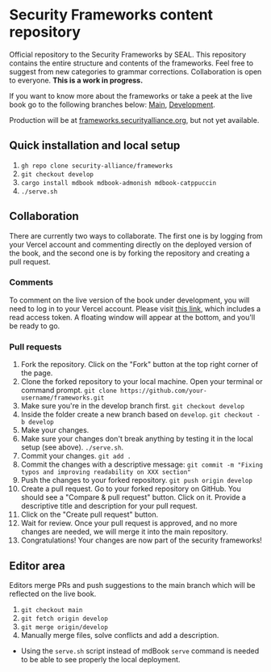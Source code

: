 # Security Frameworks content repository

Official repository to the Security Frameworks by SEAL. This repository contains the entire
structure and contents of the frameworks. Feel free to suggest from new categories to grammar
corrections. Collaboration is open to everyone. **This is a work in progress.**

If you want to know more about the frameworks or take a peek at the live book go to the following
branches below: [Main](https://seal-frameworks.vercel.app/),
[Development](https://frameworks-git-develop-seal-frameworks.vercel.app/?_vercel_share=zOI0Q3riUfDv1Lq1IylFz2hXQzYPcmLp).

Production will be at [frameworks.securityalliance.org](https://frameworks.securityalliance.org),
but not yet available.

## Quick installation and local setup

1. `gh repo clone security-alliance/frameworks`
2. `git checkout develop`
3. `cargo install mdbook mdbook-admonish mdbook-catppuccin`
4. `./serve.sh`

## Collaboration

There are currently two ways to collaborate. The first one is by logging from your Vercel account
and commenting directly on the deployed version of the book, and the second one is by forking the
repository and creating a pull request.

### Comments

To comment on the live version of the book under development, you will need to log in to your Vercel account. Please visit [this link](https://frameworks-git-develop-seal-frameworks.vercel.app/?_vercel_share=zOI0Q3riUfDv1Lq1IylFz2hXQzYPcmLp), which includes a read access token. A floating window will appear at the bottom, and you'll be ready to go.

### Pull requests

1. Fork the repository. Click on the "Fork" button at the top right corner of the page.
2. Clone the forked repository to your local machine. Open your terminal or command prompt.
`git clone https://github.com/your-username/frameworks.git`
3. Make sure you're in the develop branch first.
`git checkout develop`
4. Inside the folder create a new branch based on `develop`.
`git checkout -b develop`
5. Make your changes.
6. Make sure your changes don't break anything by testing it in the local setup (see above).
`./serve.sh`.
7. Commit your changes.
`git add .`
8. Commit the changes with a descriptive message:
`git commit -m "Fixing typos and improving readability on XXX section"`
9. Push the changes to your forked repository.
`git push origin develop`
10. Create a pull request. Go to your forked repository on GitHub. You should see a "Compare & pull
   request" button. Click on it. Provide a descriptive title and description for your pull request.
11. Click on the "Create pull request" button.
12. Wait for review. Once your pull request is approved, and no more changes are needed, we will
    merge it into the main repository.
13. Congratulations! Your changes are now part of the security frameworks!

## Editor area

Editors merge PRs and push suggestions to the main branch which will be reflected on the live book.

1. `git checkout main`
2. `git fetch origin develop`
3. `git merge origin/develop`
4. Manually merge files, solve conflicts and add a description.

- Using the `serve.sh` script instead of mdBook `serve` command is needed to be able to see properly
  the local deployment.